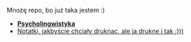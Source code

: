 Mnożę repo, bo już taka jestem :)

* [**Psycholingwistyka**](psycholingwistyka.html)
* [Notatki, jakbyście chciały druknąc, ale ja drukne i tak :)))](psycholingwistyka_notatki.Rmd)
